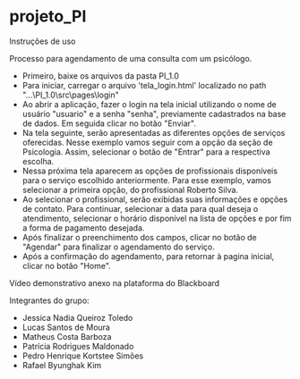 # projeto_PI

Instruções de uso

Processo para agendamento de uma consulta com um psicólogo.

- Primeiro, baixe os arquivos da pasta PI_1.0
- Para iniciar, carregar o arquivo 'tela_login.html' localizado no path "...\PI_1.0\src\pages\login"
- Ao abrir a aplicação, fazer o login na tela inicial utilizando o nome de usuário "usuario" e a senha "senha", previamente cadastrados na base de dados. Em seguida clicar no botão "Enviar".
- Na tela seguinte, serão apresentadas as diferentes opções de serviços oferecidas. Nesse exemplo vamos seguir com a opção da seção de Psicologia. Assim, selecionar o botão de "Entrar" para a respectiva escolha.
- Nessa próxima tela aparecem as opções de profissionais disponíveis para o serviço escolhido anteriormente. Para esse exemplo, vamos selecionar a primeira opção, do profissional Roberto Silva.
- Ao selecionar o profissional, serão exibidas suas informações e opções de contato. Para continuar, selecionar a data para qual deseja o atendimento, selecionar o horário disponível na lista de opções e por fim a forma de pagamento desejada.
- Após finalizar o preenchimento dos campos, clicar no botão de "Agendar" para finalizar o agendamento do serviço.
- Após a confirmação do agendamento, para retornar à pagina inicial, clicar no botão "Home".


Vídeo demonstrativo anexo na plataforma do Blackboard




Integrantes do grupo:
- Jessica Nadia Queiroz Toledo
- Lucas Santos de Moura
- Matheus Costa Barboza
- Patrícia Rodrigues Maldonado
- Pedro Henrique Kortstee Simões
- Rafael Byunghak Kim
